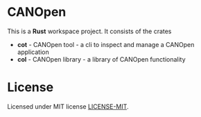 # CANOpen

This is a **Rust** workspace project.
It consists of the crates

* **cot** - CANOpen tool - a cli to inspect and manage a CANOpen application
* **col** - CANOpen library - a library of CANOpen functionality

# License

Licensed under MIT license [LICENSE-MIT](LICENSE-MIT).
